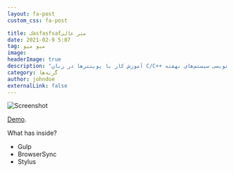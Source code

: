 ```yaml
---
layout: fa-post
custom_css: fa-post

title: کasfasfsafمتر عالی
date: 2021-02-9 5:07
tag: میو میو
image:
headerImage: true
description: "آموزش کار با پوینتر‌ها در زبان C/C++ جهت استفاده در برنامه نویسی سیستم‌های نهفته"
category: گربه‌ها
author: johndoe
externalLink: false
---
```


![Screenshot](.png)

[Demo](https:///). 


What has inside?

- Gulp
- BrowserSync
- Stylus


